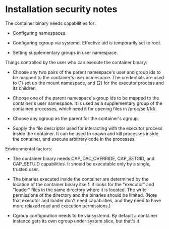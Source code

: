 # Installation security notes


The container binary needs capabilities for:

  - Configuring namespaces.

  - Configuring cgroup via systemd.  Effective uid is temporarily set to root.

  - Setting supplementary groups in user namespace.


Things controlled by the user who can execute the container binary:

  - Choose any two pairs of the parent namespace's user and group ids to be
    mapped to the container's user namespace.  The credentials are used to (1)
    set up the mount namespace, and (2) for the executor process and its
    children.

  - Choose one of the parent namespace's group ids to be mapped to the
    container's user namespace.  It is used as a supplementary group of the
    contained processes, which need it for opening files in /proc/self/fd/.

  - Choose any cgroup as the parent for the container's cgroup.

  - Supply the file descriptor used for interacting with the executor process
    inside the container.  It can be used to spawn and kill processes inside
    the container, and execute arbitrary code in the processes.


Environmental factors:

  - The container binary needs CAP_DAC_OVERRIDE, CAP_SETGID, and CAP_SETUID
    capabilities.  It should be executable only by a single, trusted user.

  - The binaries executed inside the container are determined by the location
    of the container binary itself: it looks for the "executor" and "loader"
    files in the same directory where it is located.  The write permissions of
    the directory and the binaries should be limited.  (Note that executor and
    loader don't need capabilities, and they need to have more relaxed read and
    execution permissions.)

  - Cgroup configuration needs to be via systemd.  By default a container
    instance gets its own cgroup under system.slice, but that's it.

